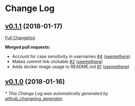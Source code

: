# Change Log

## [v0.1.1](https://github.com/seemethere/unir/tree/v0.1.1) (2018-01-17)
[Full Changelog](https://github.com/seemethere/unir/compare/v0.1.0...v0.1.1)

**Merged pull requests:**

- Account for case sensitivity in usernames [\#4](https://github.com/seemethere/unir/pull/4) ([seemethere](https://github.com/seemethere))
- Makes commit link clickable [\#2](https://github.com/seemethere/unir/pull/2) ([seemethere](https://github.com/seemethere))
- Adds docker image usage to README.md [\#1](https://github.com/seemethere/unir/pull/1) ([seemethere](https://github.com/seemethere))

## [v0.1.0](https://github.com/seemethere/unir/tree/v0.1.0) (2018-01-16)


\* *This Change Log was automatically generated by [github_changelog_generator](https://github.com/skywinder/Github-Changelog-Generator)*